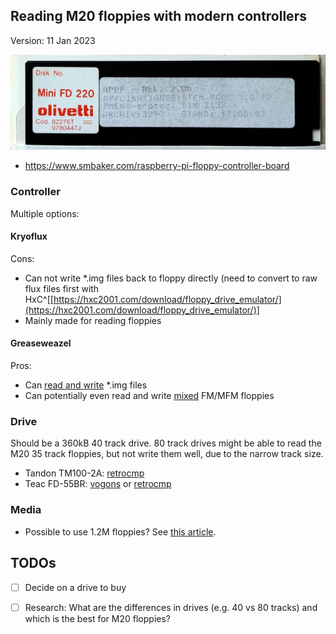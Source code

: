 ﻿
## Reading M20 floppies with modern controllers

Version: 11 Jan 2023

<p align="center">
  <img src="images/floppy.jpg" alt="An original PCOS 2.0 floppy from 1983" width="700px"/>
</p>

* https://www.smbaker.com/raspberry-pi-floppy-controller-board

### Controller

Multiple options:

#### Kryoflux

Cons:

* Can not write *.img files back to floppy directly (need to convert to raw flux files first with HxC^[[https://hxc2001.com/download/floppy_drive_emulator/](https://hxc2001.com/download/floppy_drive_emulator/)]
* Mainly made for reading floppies

#### Greaseweazel

Pros:

* Can [read and write](https://github.com/keirf/greaseweazle/wiki/Supported-Image-Types) *.img files
* Can potentially even read and write [mixed](https://github.com/keirf/greaseweazle/issues/143) FM/MFM floppies

### Drive

Should be a 360kB 40 track drive. 80 track drives might be able to read the M20 35 track floppies, but not write them well, due to the narrow track size.

* Tandon TM100-2A: [retrocmp](https://retrocmp.de/fdd/tandon/tm100-2a.htm)
* Teac FD-55BR: [vogons](https://vogonswiki.com/index.php/Teac_FD-55BR) or [retrocmp](https://retrocmp.de/fdd/teac/fd55_i.htm)

### Media

* Possible to use 1.2M floppies? See [this article](https://forum.vcfed.org/index.php?threads/1-2mb-floppy-in-360kb-drive.52905/).

## TODOs

- [ ] Decide on a drive to buy
- [ ] Research: What are the differences in drives (e.g. 40 vs 80 tracks) and which is the best for M20 floppies?


